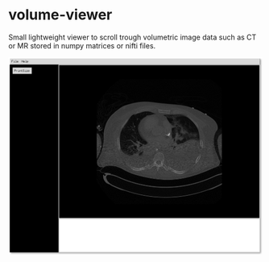 # volume-viewer
Small lightweight viewer to scroll trough volumetric image data such as CT or MR stored in numpy matrices or nifti files.

![volumeViewer](https://github.com/JoHof/volume-viewer/blob/master/readmeImgs/volumeViewer.png)



